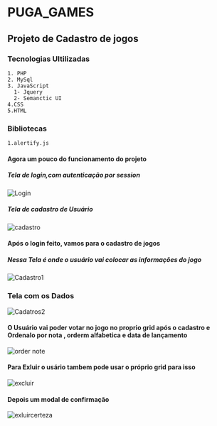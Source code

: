 # PUGA_GAMES

## Projeto de Cadastro de jogos

### Tecnologias Ultilizadas
    1. PHP
    2. MySql
    3. JavaScript
      1- Jquery
      2- Semanctic UI
    4.CSS
    5.HTML 
### Bibliotecas
    1.alertify.js
    
#### Agora um pouco do funcionamento do projeto
      
   ##### Tela de login,com autenticação por session
  
 ![Login](https://user-images.githubusercontent.com/48262372/144345847-cb628e94-debe-4a12-9bec-9e2089fe9adb.PNG)
  
   ##### Tela de cadastro de Usuário 
 
![cadastro](https://user-images.githubusercontent.com/48262372/144346054-46bc0f52-0586-4fac-9b83-1509748da533.PNG)

  #### Após o login feito, vamos para o cadastro de jogos
   ##### Nessa Tela é onde o usuário vai colocar as informações do jogo 
        
   ![Cadastro1](https://user-images.githubusercontent.com/48262372/144346226-60587a27-e8f2-4a5e-8067-badff0e573c8.PNG)
   
   ### Tela com os Dados
   
  ![Cadatros2](https://user-images.githubusercontent.com/48262372/144346550-b099c4ee-1fd7-46c2-a664-7753fc6f68b5.PNG)
  
  #### O Usuário vai poder votar no jogo no proprio grid após o cadastro e Ordenalo por nota , orderm alfabetica e data de lançamento
  
  ![order note](https://user-images.githubusercontent.com/48262372/144347537-dfeeb9c3-e2f6-47a2-80e0-0e80bfb5cd3f.PNG)
  
  #### Para Exluir o usário tambem pode usar o próprio grid para isso
  
   ![excluir](https://user-images.githubusercontent.com/48262372/144347802-542471aa-cebd-4b7a-b498-1b7ad8c9ae1a.PNG)
   
  #### Depois um modal de confirmação 
  
  ![exluircerteza](https://user-images.githubusercontent.com/48262372/144347855-5b44ba34-f923-40f6-9fb4-ed4b60eec371.PNG)

